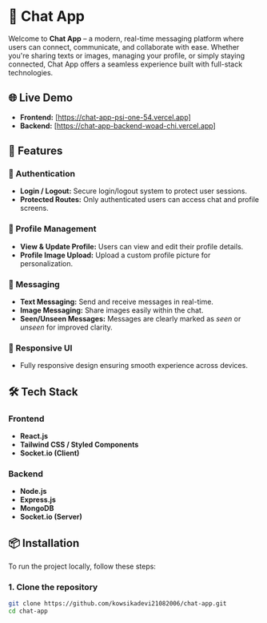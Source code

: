 # 💬 Chat App

Welcome to **Chat App** – a modern, real-time messaging platform where users can connect, communicate, and collaborate with ease. Whether you're sharing texts or images, managing your profile, or simply staying connected, Chat App offers a seamless experience built with full-stack technologies.

## 🌐 Live Demo

- **Frontend:** [https://chat-app-psi-one-54.vercel.app] 
- **Backend:** [https://chat-app-backend-woad-chi.vercel.app]

## 🚀 Features

### 🔐 Authentication
- **Login / Logout:** Secure login/logout system to protect user sessions.
- **Protected Routes:** Only authenticated users can access chat and profile screens.

### 👤 Profile Management
- **View & Update Profile:** Users can view and edit their profile details.
- **Profile Image Upload:** Upload a custom profile picture for personalization.

### 💬 Messaging
- **Text Messaging:** Send and receive messages in real-time.
- **Image Messaging:** Share images easily within the chat.
- **Seen/Unseen Messages:** Messages are clearly marked as *seen* or *unseen* for improved clarity.

### 📱 Responsive UI
- Fully responsive design ensuring smooth experience across devices.

## 🛠️ Tech Stack

### Frontend
- **React.js**
- **Tailwind CSS / Styled Components**
- **Socket.io (Client)**

### Backend
- **Node.js**
- **Express.js**
- **MongoDB**
- **Socket.io (Server)**

## 📦 Installation

To run the project locally, follow these steps:

### 1. Clone the repository
```bash
git clone https://github.com/kowsikadevi21082006/chat-app.git
cd chat-app
